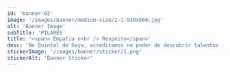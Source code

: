 ```yaml
---
id: 'banner-02'
image: '/images/banner/medium-size/2-1-939x666.jpg'
alt: 'Banner Image'
subTitle: 'PILARES'
title: '<span> Empatia e<br /> Respeito</span>'
desc: 'No Quintal de Gaya, acreditamos no poder de descobrir talentos individuais e cultivar a autonomia das crianças, permitindo que elas cresçam com confiança, sejam líderes em suas jornadas de aprendizado e moldem um futuro cheio de possibilidades.'
stickerImage: '/images/banner/sticker/1.png'
stickerAlt: 'Banner Sticker'
---
```

